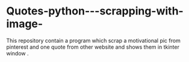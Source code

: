 # Quotes-python---scrapping-with-image-
This repository contain a program which scrap a motivational pic from pinterest and one quote from other website and shows them in tkinter window . 
